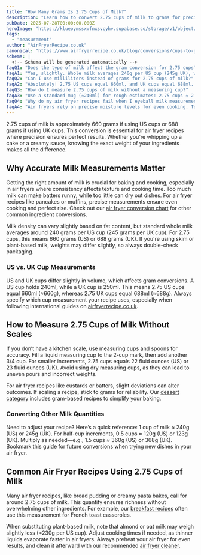 ```yaml
---
title: "How Many Grams Is 2.75 Cups of Milk?"
description: "Learn how to convert 2.75 cups of milk to grams for precise baking and cooking. Get accurate measurements for UK and US cups in seconds!"
pubDate: 2025-07-28T00:00:00.000Z
heroImage: "https://klueoymssxwfnxsvcyhv.supabase.co/storage/v1/object/public/Shmucket/how-many-grams-is-2-75-cups-of-milk.webp"
tags:
  - "measurement"
author: "AirFryerRecipe.co.uk"
canonical: "https://www.airfryerrecipe.co.uk/blog/conversions/cups-to-grams/how-many-grams-is-2-75-cups-of-milk"
schema: |
  <!-- Schema will be generated automatically -->
faqQ1: "Does the type of milk affect the gram conversion for 2.75 cups?"
faqA1: "Yes, slightly. Whole milk averages 240g per US cup (245g UK), while skim milk is closer to 245g (US) due to lower fat. Plant-based milks like almond or soy may weigh 230–235g per cup. Always check packaging for precise densities."
faqQ2: "Can I use milliliters instead of grams for 2.75 cups of milk?"
faqA2: "Absolutely! 2.75 US cups equal 660ml, and UK cups equal 688ml. Since milk’s density is nearly 1g/ml, milliliters and grams are often interchangeable for liquids like milk in air fryer recipes."
faqQ3: "How do I measure 2.75 cups of milk without a measuring cup?"
faqA3: "Use a standard mug (≈240ml) for rough estimates: 2.75 cups ≈ 2 mugs + 3 tablespoons (US). For accuracy, borrow a measuring cup or repurpose a labeled water bottle (e.g., 500ml + 160ml)."
faqQ4: "Why do my air fryer recipes fail when I eyeball milk measurements?"
faqA4: "Air fryers rely on precise moisture levels for even cooking. Too much milk can cause sogginess, while too little leads to dryness. Always measure for consistent results, especially in baked goods."
---
```

<p>2.75 cups of milk is approximately 660 grams if using US cups or 688 grams if using UK cups. This conversion is essential for air fryer recipes where precision ensures perfect results. Whether you're whipping up a cake or a creamy sauce, knowing the exact weight of your ingredients makes all the difference.</p>  

<h2>Why Accurate Milk Measurements Matter</h2>  
<p>Getting the right amount of milk is crucial for baking and cooking, especially in air fryers where consistency affects texture and cooking time. Too much milk can make batters runny, while too little can dry out dishes. For air fryer recipes like pancakes or muffins, precise measurements ensure even cooking and perfect rise. Check out our <a href=https://www.airfryerrecipe.co.uk/air-fryer-conversion-chart>air fryer conversion chart</a> for other common ingredient conversions.</p>  

<p>Milk density can vary slightly based on fat content, but standard whole milk averages around 240 grams per US cup (245 grams per UK cup). For 2.75 cups, this means 660 grams (US) or 688 grams (UK). If you're using skim or plant-based milk, weights may differ slightly, so always double-check packaging.</p>  

<h3>US vs. UK Cup Measurements</h3>  
<p>US and UK cups differ slightly in volume, which affects gram conversions. A US cup holds 240ml, while a UK cup is 250ml. This means 2.75 US cups equal 660ml (≈660g), whereas 2.75 UK cups equal 688ml (≈688g). Always specify which cup measurement your recipe uses, especially when following international guides on <a href=https://www.airfryerrecipe.co.uk/recipes>airfryerrecipe.co.uk</a>.</p>  

<h2>How to Measure 2.75 Cups of Milk Without Scales</h2>  
<p>If you don’t have a kitchen scale, use measuring cups and spoons for accuracy. Fill a liquid measuring cup to the 2-cup mark, then add another 3/4 cup. For smaller increments, 2.75 cups equals 22 fluid ounces (US) or 23 fluid ounces (UK). Avoid using dry measuring cups, as they can lead to uneven pours and incorrect weights.</p>  

<p>For air fryer recipes like custards or batters, slight deviations can alter outcomes. If scaling a recipe, stick to grams for reliability. Our <a href=https://www.airfryerrecipe.co.uk/recipe-category/dessert>dessert category</a> includes gram-based recipes to simplify your baking.</p>  

<h3>Converting Other Milk Quantities</h3>  
<p>Need to adjust your recipe? Here’s a quick reference: 1 cup of milk ≈ 240g (US) or 245g (UK). For half-cup increments, 0.5 cups ≈ 120g (US) or 123g (UK). Multiply as needed—e.g., 1.5 cups ≈ 360g (US) or 368g (UK). Bookmark this guide for future conversions when trying new dishes in your air fryer.</p>  

<h2>Common Air Fryer Recipes Using 2.75 Cups of Milk</h2>  
<p>Many air fryer recipes, like bread pudding or creamy pasta bakes, call for around 2.75 cups of milk. This quantity ensures richness without overwhelming other ingredients. For example, our <a href=https://www.airfryerrecipe.co.uk/recipe-category/breakfast>breakfast recipes</a> often use this measurement for French toast casseroles.</p>  

<p>When substituting plant-based milk, note that almond or oat milk may weigh slightly less (≈230g per US cup). Adjust cooking times if needed, as thinner liquids evaporate faster in air fryers. Always preheat your air fryer for even results, and clean it afterward with our recommended <a href=https://www.airfryerrecipe.co.uk/air-fryer-cleaner>air fryer cleaner</a>.</p>
